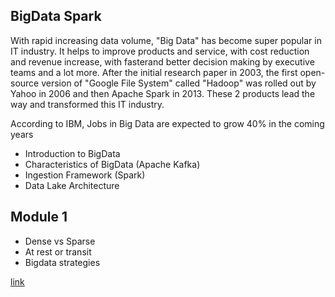 ## BigData Spark


With rapid increasing data volume, "Big Data" has become super popular in IT industry. It helps to improve products and service, with cost reduction and revenue increase, with fasterand better decision making by executive teams and a lot more.
After the initial research paper in 2003, the first open-source version of "Google File System" called "Hadoop" was rolled out by Yahoo in 2006 and then Apache Spark in 2013. These 2 products lead the way and transformed this IT industry.

According to IBM, Jobs in Big Data are expected to grow 40% in the coming years

- Introduction to BigData
- Characteristics of BigData (Apache Kafka)
- Ingestion Framework (Spark)
- Data Lake Architecture

## Module 1
- Dense vs Sparse
- At rest or transit
- Bigdata strategies

[link](https://www.unofficialgoogledatascience.com/2016/10/practical-advice-for-analysis-of-large.html)
